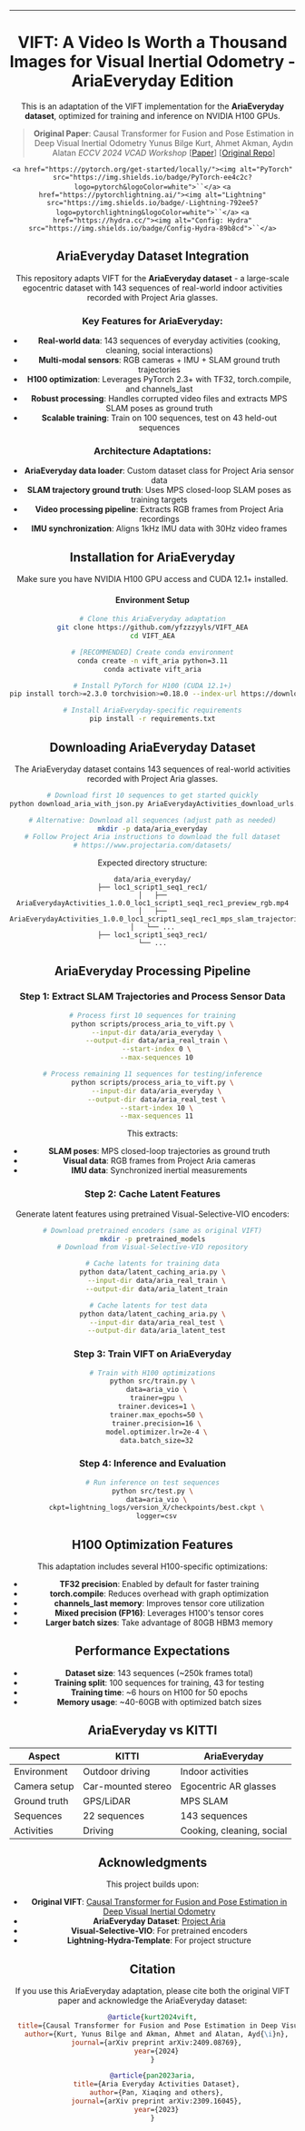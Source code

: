 ---

<div align="center">

# VIFT: A Video Is Worth a Thousand Images for Visual Inertial Odometry - AriaEveryday Edition

This is an adaptation of the VIFT implementation for the **AriaEveryday dataset**, optimized for training and inference on NVIDIA H100 GPUs.

> **Original Paper**: Causal Transformer for Fusion and Pose Estimation in Deep Visual Inertial Odometry
> Yunus Bilge Kurt, Ahmet Akman, Aydın Alatan
> *ECCV 2024 VCAD Workshop*
> [[Paper](https://arxiv.org/abs/2409.08769)] [[Original Repo](https://github.com/ybkurt/VIFT)]

`<a href="https://pytorch.org/get-started/locally/"><img alt="PyTorch" src="https://img.shields.io/badge/PyTorch-ee4c2c?logo=pytorch&logoColor=white">``</a>`
`<a href="https://pytorchlightning.ai/"><img alt="Lightning" src="https://img.shields.io/badge/-Lightning-792ee5?logo=pytorchlightning&logoColor=white">``</a>`
`<a href="https://hydra.cc/"><img alt="Config: Hydra" src="https://img.shields.io/badge/Config-Hydra-89b8cd">``</a>`

## AriaEveryday Dataset Integration

This repository adapts VIFT for the **AriaEveryday dataset** - a large-scale egocentric dataset with 143 sequences of real-world indoor activities recorded with Project Aria glasses.

### Key Features for AriaEveryday:

- **Real-world data**: 143 sequences of everyday activities (cooking, cleaning, social interactions)
- **Multi-modal sensors**: RGB cameras + IMU + SLAM ground truth trajectories
- **H100 optimization**: Leverages PyTorch 2.3+ with TF32, torch.compile, and channels_last
- **Robust processing**: Handles corrupted video files and extracts MPS SLAM poses as ground truth
- **Scalable training**: Train on 100 sequences, test on 43 held-out sequences

### Architecture Adaptations:

- **AriaEveryday data loader**: Custom dataset class for Project Aria sensor data
- **SLAM trajectory ground truth**: Uses MPS closed-loop SLAM poses as training targets
- **Video processing pipeline**: Extracts RGB frames from Project Aria recordings
- **IMU synchronization**: Aligns 1kHz IMU data with 30Hz video frames

## Installation for AriaEveryday

Make sure you have NVIDIA H100 GPU access and CUDA 12.1+ installed.

#### Environment Setup

```bash
# Clone this AriaEveryday adaptation
git clone https://github.com/yfzzzyyls/VIFT_AEA
cd VIFT_AEA

# [RECOMMENDED] Create conda environment
conda create -n vift_aria python=3.11
conda activate vift_aria

# Install PyTorch for H100 (CUDA 12.1+)
pip install torch>=2.3.0 torchvision>=0.18.0 --index-url https://download.pytorch.org/whl/cu121

# Install AriaEveryday-specific requirements
pip install -r requirements.txt
```

## Downloading AriaEveryday Dataset

The AriaEveryday dataset contains 143 sequences of real-world activities recorded with Project Aria glasses.

```bash
# Download first 10 sequences to get started quickly
python download_aria_with_json.py AriaEverydayActivities_download_urls.json --output-dir data/aria_everyday_subset

# Alternative: Download all sequences (adjust path as needed)
mkdir -p data/aria_everyday
# Follow Project Aria instructions to download the full dataset
# https://www.projectaria.com/datasets/
```

Expected directory structure:

```
data/aria_everyday/
├── loc1_script1_seq1_rec1/
│   ├── AriaEverydayActivities_1.0.0_loc1_script1_seq1_rec1_preview_rgb.mp4
│   ├── AriaEverydayActivities_1.0.0_loc1_script1_seq1_rec1_mps_slam_trajectories.zip
│   └── ...
├── loc1_script1_seq3_rec1/
└── ...
```

## AriaEveryday Processing Pipeline

### Step 1: Extract SLAM Trajectories and Process Sensor Data

```bash
# Process first 10 sequences for training
python scripts/process_aria_to_vift.py \
  --input-dir data/aria_everyday \
  --output-dir data/aria_real_train \
  --start-index 0 \
  --max-sequences 10

# Process remaining 11 sequences for testing/inference
python scripts/process_aria_to_vift.py \
  --input-dir data/aria_everyday \
  --output-dir data/aria_real_test \
  --start-index 10 \
  --max-sequences 11
```

This extracts:

- **SLAM poses**: MPS closed-loop trajectories as ground truth
- **Visual data**: RGB frames from Project Aria cameras
- **IMU data**: Synchronized inertial measurements

### Step 2: Cache Latent Features

Generate latent features using pretrained Visual-Selective-VIO encoders:

```bash
# Download pretrained encoders (same as original VIFT)
mkdir -p pretrained_models
# Download from Visual-Selective-VIO repository

# Cache latents for training data
python data/latent_caching_aria.py \
  --input-dir data/aria_real_train \
  --output-dir data/aria_latent_train

# Cache latents for test data  
python data/latent_caching_aria.py \
  --input-dir data/aria_real_test \
  --output-dir data/aria_latent_test
```

### Step 3: Train VIFT on AriaEveryday

```bash
# Train with H100 optimizations
python src/train.py \
  data=aria_vio \
  trainer=gpu \
  trainer.devices=1 \
  trainer.max_epochs=50 \
  trainer.precision=16 \
  model.optimizer.lr=2e-4 \
  data.batch_size=32
```

### Step 4: Inference and Evaluation

```bash
# Run inference on test sequences
python src/test.py \
  data=aria_vio \
  ckpt=lightning_logs/version_X/checkpoints/best.ckpt \
  logger=csv
```

## H100 Optimization Features

This adaptation includes several H100-specific optimizations:

- **TF32 precision**: Enabled by default for faster training
- **torch.compile**: Reduces overhead with graph optimization
- **channels_last memory**: Improves tensor core utilization
- **Mixed precision (FP16)**: Leverages H100's tensor cores
- **Larger batch sizes**: Take advantage of 80GB HBM3 memory

## Performance Expectations

- **Dataset size**: 143 sequences (~250k frames total)
- **Training split**: 100 sequences for training, 43 for testing
- **Training time**: ~6 hours on H100 for 50 epochs
- **Memory usage**: ~40-60GB with optimized batch sizes

## AriaEveryday vs KITTI

| Aspect       | KITTI              | AriaEveryday              |
| ------------ | ------------------ | ------------------------- |
| Environment  | Outdoor driving    | Indoor activities         |
| Camera setup | Car-mounted stereo | Egocentric AR glasses     |
| Ground truth | GPS/LiDAR          | MPS SLAM                  |
| Sequences    | 22 sequences       | 143 sequences             |
| Activities   | Driving            | Cooking, cleaning, social |

## Acknowledgments

This project builds upon:

- **Original VIFT**: [Causal Transformer for Fusion and Pose Estimation in Deep Visual Inertial Odometry](https://github.com/ybkurt/VIFT)
- **AriaEveryday Dataset**: [Project Aria](https://www.projectaria.com/datasets/)
- **Visual-Selective-VIO**: For pretrained encoders
- **Lightning-Hydra-Template**: For project structure

## Citation

If you use this AriaEveryday adaptation, please cite both the original VIFT paper and acknowledge the AriaEveryday dataset:

```bibtex
@article{kurt2024vift,
  title={Causal Transformer for Fusion and Pose Estimation in Deep Visual Inertial Odometry},
  author={Kurt, Yunus Bilge and Akman, Ahmet and Alatan, Ayd{\i}n},
  journal={arXiv preprint arXiv:2409.08769},
  year={2024}
}

@article{pan2023aria,
  title={Aria Everyday Activities Dataset},
  author={Pan, Xiaqing and others},
  journal={arXiv preprint arXiv:2309.16045},
  year={2023}
}
```
